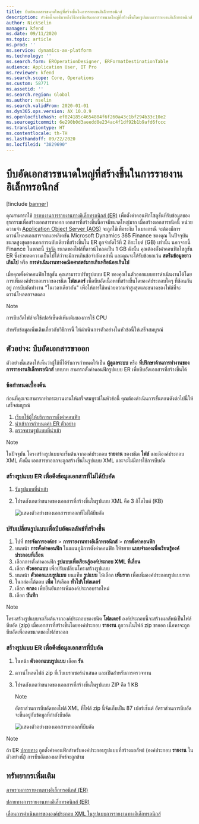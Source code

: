 ```yaml
---
title: บีบอัดเอกสารขนาดใหญ่ที่สร้างขึ้นในการรายงานอิเล็กทรอนิกส์
description: หัวข้อนี้จะอธิบายถึงวิธีการบีบอัดเอกสารขนาดใหญ่ที่สร้างขึ้นโดยรูปแบบการรายงานอิเล็กทรอนิกส์ (ER)
author: NickSelin
manager: kfend
ms.date: 09/11/2020
ms.topic: article
ms.prod: ''
ms.service: dynamics-ax-platform
ms.technology: ''
ms.search.form: EROperationDesigner, ERFormatDestinationTable
audience: Application User, IT Pro
ms.reviewer: kfend
ms.search.scope: Core, Operations
ms.custom: 58771
ms.assetid: ''
ms.search.region: Global
ms.author: nselin
ms.search.validFrom: 2020-01-01
ms.dyn365.ops.version: AX 10.0.9
ms.openlocfilehash: ef024185c4654804f6f260a43c1bf294b33c10e2
ms.sourcegitcommit: 6e290b0d3aeedd0e234ac4f1df92b1b9afd6fccc
ms.translationtype: HT
ms.contentlocale: th-TH
ms.lasthandoff: 09/22/2020
ms.locfileid: "3829690"
---
```

# <a name="compress-large-documents-that-are-generated-in-electronic-reporting"></a>บีบอัดเอกสารขนาดใหญ่ที่สร้างขึ้นในการรายงานอิเล็กทรอนิกส์ 

[!include [banner](../includes/banner.md)]

คุณสามารถใช้ [กรอบงานการรายงานทางอิเล็กทรอนิกส์ (ER)](general-electronic-reporting.md) เพื่อตั้งค่าคอนฟิกโซลูชันที่รับข้อมูลของธุรกรรมเพื่อสร้างเอกสารขาออก เอกสารที่สร้างขึ้นนี้อาจมีขนาดใหญ่มาก เมื่อสร้างเอกสารชนิดนี้ หน่วยความจำ [Application Object Server (AOS)](https://docs.microsoft.com/dynamics365/fin-ops-core/dev-itpro/dev-tools/access-instances#location-of-packages-source-code-and-other-aos-configurations) จะถูกใช้เพื่อระงับ ในบางกรณี จะต้องมีการดาวน์โหลดเอกสารจากแอพลิเคชัน Microsoft Dynamics 365 Finance ของคุณ ในปัจจุบัน ขนาดสูงสุดของเอกสารฉบับเดียวที่สร้างขึ้นใน ER ถูกจำกัดไว้ที่ 2 กิกะไบต์ (GB) เท่านั้น นอกจากนี้ Finance ในขณะนี้ [จำกัด](https://fix.lcs.dynamics.com/Issue/Details?bugId=489291) ขนาดของไฟล์ที่ดาวน์โหลดเป็น 1 GB ดังนั้น คุณต้องตั้งค่าคอนฟิกโซลูชัน ER ซึ่งช่วยลดความเป็นไปได้ว่าจะมีการเกินข้อจำกัดเหล่านี้ และคุณจะได้รับข้อยกเว้น **สตรีมข้อมูลยาวเกินไป** หรือ **การดำเนินงานทางคณิตศาสตร์มากเกินหรือน้อยเกินไป**

เมื่อคุณตั้งค่าคอนฟิกโซลูชัน คุณสามารถปรับรูปแบบ ER ของคุณในตัวออกแบบการดำเนินงานได้โดยการเพิ่มองค์ประกอบรากของชนิด **โฟลเดอร์** เพื่อบีบอัดเนื้อหาที่สร้างขึ้นโดยองค์ประกอบใดๆ ที่ซ้อนกันอยู่ การบีบอัดทำงาน "ในเวลาเดียวกัน" เพื่อให้การใช้หน่วยความจำสูงสุดและขนาดของไฟล์ที่จะดาวน์โหลดอาจลดลง

> [!NOTE]
> การบีบอัดไฟล์จะใช้เปอร์เซ็นต์เพิ่มเติมของการใช้ CPU

สำหรับข้อมูลเพิ่มเติมเกี่ยวกับวิธีการนี้ ให้ดำเนินการตัวอย่างในหัวข้อนี้ให้เสร็จสมบูรณ์

## <a name="example-compress-an-outbound-document"></a>ตัวอย่าง: บีบอัดเอกสารขาออก

ตัวอย่างนี้แสดงให้เห็นว่าผู้ใช้ที่ได้รับการกำหนดให้เป็น **ผู้ดูแลระบบ** หรือ **ที่ปรึกษาด้านการทำงานของการรายงานอิเล็กทรอนิกส์** บทบาท สามารถตั้งค่าคอนฟิกรูปแบบ ER เพื่อบีบอัดเอกสารที่สร้างขึ้นได้

### <a name="prerequisites"></a>ข้อกำหนดเบื้องต้น

ก่อนที่คุณจะสามารถทำกระบวนงานให้เสร็จสมบูรณ์ในหัวข้อนี้ คุณต้องดำเนินการขั้นตอนดังต่อไปนี้ให้เสร็จสมบูรณ์

1. [เรียกใช้ผู้ให้บริการการตั้งค่าคอนฟิก](er-defer-xml-element.md#activate-a-configuration-provider)
2. [นำเข้าการกำหนดค่า ER ตัวอย่าง](er-defer-xml-element.md#import-the-sample-er-configurations)
3. [ตรวจทานรูปแบบที่นำเข้า](er-defer-xml-element.md#review-the-imported-format)

> [!NOTE]
> ในปัจจุบัน โครงสร้างรูปแบบจะเริ่มต้นจากองค์ประกอบ **รายงาน** ของชนิด **ไฟล์** และมีองค์ประกอบ XML ดังนั้น เอกสารขาออกจะถูกสร้างขึ้นในรูปแบบ XML และจะไม่มีการใช้การบีบอัด

### <a name="generate-an-er-format-to-get-an-uncompressed-document"></a>สร้างรูปแบบ ER เพื่อดึงข้อมูลเอกสารที่ไม่ได้บีบอัด

1. [รันรูปแบบที่นำเข้า](er-defer-xml-element.md#run-the-imported-format)
2. โปรดสังเกตว่าขนาดของเอกสารที่สร้างขึ้นในรูปแบบ XML คือ 3 กิโลไบต์ (KB)

    ![แสดงตัวอย่างของเอกสารขาออกที่ไม่ได้บีบอัด](./media/er-compress-outbound-files1.png)

### <a name="modify-the-format-to-compress-the-generated-output"></a>ปรับเปลี่ยนรูปแบบเพื่อบีบอัดผลลัพธ์ที่สร้างขึ้น

1. ไปที่ **การจัดการองค์กร** \> **การรายงานทางอิเล็กทรอนิกส์** \> **การตั้งค่าคอนฟิก**
2. บนหน้า **การตั้งค่าคอนฟิก** ในแผนภูมิการตั้งค่าคอนฟิก ให้ขยาย **แบบจำลองเพื่อเรียนรู้องค์ประกอบที่เลื่อน**
3. เลือกการตั้งค่าคอนฟิก **รูปแบบเพื่อเรียนรู้องค์ประกอบ XML ที่เลื่อน**
4. เลือก **ตัวออกแบบ** เพื่อปรับเปลี่ยนโครงสร้างรูปแบบ
5. บนหน้า **ตัวออกแบบรูปแบบ** บนแท็บ **รูปแบบ** ให้เลือก **เพิ่มราก** เพื่อเพิ่มองค์ประกอบรูปแบบราก
6. ในกล่องโต้ตอบ **เพิ่ม** ให้เลือก **ทั่วไป\\โฟลเดอร์**
7. เลือก **ตกลง** เพื่อยืนยันการเพิ่มองค์ประกอบรากใหม่
8. เลือก **บันทึก**

> [!NOTE]
> โครงสร้างรูปแบบจะเริ่มต้นจากองค์ประกอบของชนิด **โฟลเดอร์** องค์ประกอบนี้จะสร้างผลลัพธ์เป็นไฟล์บีบอัด (zip) เมื่อเอกสารที่สร้างขึ้นโดยองค์ประกอบ **รายงาน** ถูกวางในไฟล์ zip ขาออก เนื้อหาจะถูกบีบอัดเพื่อลดขนาดของไฟล์ขาออก

### <a name="generate-an-er-format-to-get-a-compressed-document"></a>สร้างรูปแบบ ER เพื่อดึงข้อมูลเอกสารที่บีบอัด

1. ในหน้า **ตัวออกแบบรูปแบบ** เลือก **รัน**
2. ดาวน์โหลดไฟล์ zip ที่เว็บเบราเซอร์นำเสนอ และเปิดสำหรับการตรวจทาน
3. โปรดสังเกตว่าขนาดของเอกสารที่สร้างขึ้นในรูปแบบ ZIP คือ 1 KB

    > [!NOTE] 
    > อัตราส่วนการบีบอัดของไฟล์ XML ที่ไฟล์ zip นี้จัดเก็บเป็น 87 เปอร์เซ็นต์ อัตราส่วนการบีบอัดจะขึ้นอยู่กับข้อมูลที่กำลังบีบอัด

    ![แสดงตัวอย่างของเอกสารขาออกที่บีบอัด](./media/er-compress-outbound-files2.png)

> [!NOTE]
> ถ้า ER [ปลายทาง](electronic-reporting-destinations.md) ถูกตั้งค่าคอนฟิกสำหรับองค์ประกอบรูปแบบที่สร้างผลลัพธ์ (องค์ประกอบ **รายงาน** ในตัวอย่างนี้) การบีบอัดของผลลัพธ์จะถูกข้าม

## <a name="additional-resources"></a>ทรัพยากรเพิ่มเติม

[ภาพรวมการรายงานทางอิเล็กทรอนิกส์ (ER)](general-electronic-reporting.md)

[ปลายทางการรายงานทางอิเล็กทรอนิกส์ (ER)](electronic-reporting-destinations.md)

[เลื่อนการดำเนินการขององค์ประกอบ XML ในรูปแบบการรายงานทางอิเล็กทรอนิกส์](er-defer-xml-element.md)
